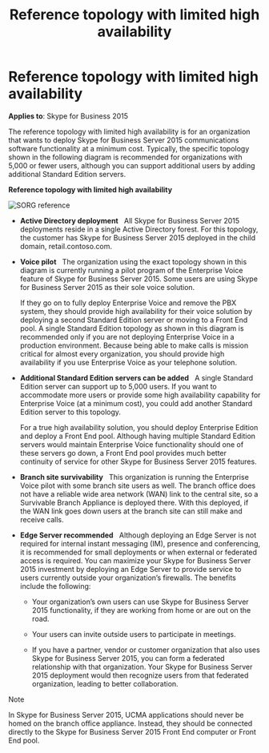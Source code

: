 ﻿---
title: Reference topology with limited high availability
TOCTitle: Reference topology with limited high availability
ms:assetid: a75b53a5-4951-4a2e-b261-55b1a4bf891b
ms:mtpsurl: https://msdn.microsoft.com/en-us/library/Dn465969(v=office.16)
ms:contentKeyID: 65239886
ms.date: 07/27/2015
mtps_version: v=office.16
---

# Reference topology with limited high availability

**Applies to**: Skype for Business 2015

The reference topology with limited high availability is for an organization that wants to deploy Skype for Business Server 2015 communications software functionality at a minimum cost. Typically, the specific topology shown in the following diagram is recommended for organizations with 5,000 or fewer users, although you can support additional users by adding additional Standard Edition servers.

**Reference topology with limited high availability**
 
![SORG reference](images/Dn465969.SORG(Office.16).png "SORG reference")

- **Active Directory deployment**   All Skype for Business Server 2015 deployments reside in a single Active Directory forest. For this topology, the customer has Skype for Business Server 2015 deployed in the child domain, retail.contoso.com.

- **Voice pilot**   The organization using the exact topology shown in this diagram is currently running a pilot program of the Enterprise Voice feature of Skype for Business Server 2015. Some users are using Skype for Business Server 2015 as their sole voice solution.
    
  If they go on to fully deploy Enterprise Voice and remove the PBX system, they should provide high availability for their voice solution by deploying a second Standard Edition server or moving to a Front End pool. A single Standard Edition topology as shown in this diagram is recommended only if you are not deploying Enterprise Voice in a production environment. Because being able to make calls is mission critical for almost every organization, you should provide high availability if you use Enterprise Voice as your telephone solution.

- **Additional Standard Edition servers can be added**   A single Standard Edition server can support up to 5,000 users. If you want to accommodate more users or provide some high availability capability for Enterprise Voice (at a minimum cost), you could add another Standard Edition server to this topology.
    
  For a true high availability solution, you should deploy Enterprise Edition and deploy a Front End pool. Although having multiple Standard Edition servers would maintain Enterprise Voice functionality should one of these servers go down, a Front End pool provides much better continuity of service for other Skype for Business Server 2015 features.

- **Branch site survivability**   This organization is running the Enterprise Voice pilot with some branch site users as well. The branch office does not have a reliable wide area network (WAN) link to the central site, so a Survivable Branch Appliance is deployed there. With this deployed, if the WAN link goes down users at the branch site can still make and receive calls.

- **Edge Server recommended**   Although deploying an Edge Server is not required for internal instant messaging (IM), presence and conferencing, it is recommended for small deployments or when external or federated access is required. You can maximize your Skype for Business Server 2015 investment by deploying an Edge Server to provide service to users currently outside your organization’s firewalls. The benefits include the following:
    
  - Your organization’s own users can use Skype for Business Server 2015 functionality, if they are working from home or are out on the road.
    
  - Your users can invite outside users to participate in meetings.
    
  - If you have a partner, vendor or customer organization that also uses Skype for Business Server 2015, you can form a federated relationship with that organization. Your Skype for Business Server 2015 deployment would then recognize users from that federated organization, leading to better collaboration.
    
 > [!NOTE]
> In Skype for Business Server 2015, UCMA applications should never be homed on the branch office appliance. Instead, they should be connected directly to the Skype for Business Server 2015 Front End computer or Front End pool.


